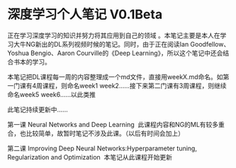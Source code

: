 # 深度学习个人笔记 V0.1Beta
正在学习深度学习的知识并努力将其应用到自己的领域 。本笔记主要是本人在学习大牛NG新出的DL系列视频时候的笔记。同时，由于正在阅读Ian Goodfellow、Yoshua Bengio、Aaron Courville的《Deep Learning》，所以这个笔记中还会结合书本的学习。

本笔记把DL课程每一周的内容整理成一个md文件，直接用weekX.md命名。如第一门课有4周课程，则命名week1 week2......接下来第二门课有3周课程，则继续命名week5 week6......以此类推

此笔记持续更新中......

第一课 Neural Networks and Deep Learning
  此课程内容和NG的ML有较多重合，也比较简单，故暂时笔记不涉及此课。（以后有时间会加上）

第二课 Improving Deep Neural Networks:Hyperparameter tuning, Regularization and Optimization
  本笔记从此课程开始更新

